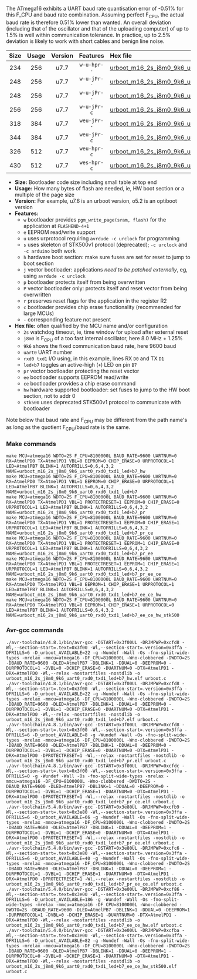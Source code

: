 The ATmega16 exhibits a UART baud rate quantisation error of -0.51% for this F_CPU and baud rate combination. Assuming perfect F<sub>CPU</sub>, the actual baud rate is therefore 0.51% lower than wanted. An overall deviation (including that of the oscillator and that of the uploading computer) of up to 1.5% is well within communication tolerance. In practice, up to 2.5% deviation is likely to work with short cables and benign line noise.

|Size|Usage|Version|Features|Hex file|
|:-:|:-:|:-:|:-:|:--|
|234|256|u7.7|`w-u-hpr--`|[urboot_m16_2s_j8m0_9k6_uart0_rxd0_txd1_led+b7_hw.hex](https://raw.githubusercontent.com/stefanrueger/urboot.hex/main/mcus/atmega16/watchdog_2_s/internal_oscillator_j%2B1.25%25/%2B8m000000_hz/%2B%2B%2B9k6_baud/uart0_rxd0_txd1/led%2Bb7/urboot_m16_2s_j8m0_9k6_uart0_rxd0_txd1_led%2Bb7_hw.hex)|
|248|256|u7.7|`w-u-jPr--`|[urboot_m16_2s_j8m0_9k6_uart0_rxd0_txd1_led+b7.hex](https://raw.githubusercontent.com/stefanrueger/urboot.hex/main/mcus/atmega16/watchdog_2_s/internal_oscillator_j%2B1.25%25/%2B8m000000_hz/%2B%2B%2B9k6_baud/uart0_rxd0_txd1/led%2Bb7/urboot_m16_2s_j8m0_9k6_uart0_rxd0_txd1_led%2Bb7.hex)|
|248|256|u7.7|`w-u-jPr--`|[urboot_m16_2s_j8m0_9k6_uart0_rxd0_txd1_led+b7_pr.hex](https://raw.githubusercontent.com/stefanrueger/urboot.hex/main/mcus/atmega16/watchdog_2_s/internal_oscillator_j%2B1.25%25/%2B8m000000_hz/%2B%2B%2B9k6_baud/uart0_rxd0_txd1/led%2Bb7/urboot_m16_2s_j8m0_9k6_uart0_rxd0_txd1_led%2Bb7_pr.hex)|
|256|256|u7.7|`w-u-jPr-c`|[urboot_m16_2s_j8m0_9k6_uart0_rxd0_txd1_led+b7_pr_ce.hex](https://raw.githubusercontent.com/stefanrueger/urboot.hex/main/mcus/atmega16/watchdog_2_s/internal_oscillator_j%2B1.25%25/%2B8m000000_hz/%2B%2B%2B9k6_baud/uart0_rxd0_txd1/led%2Bb7/urboot_m16_2s_j8m0_9k6_uart0_rxd0_txd1_led%2Bb7_pr_ce.hex)|
|318|384|u7.7|`weu-jPr--`|[urboot_m16_2s_j8m0_9k6_uart0_rxd0_txd1_led+b7_pr_ee.hex](https://raw.githubusercontent.com/stefanrueger/urboot.hex/main/mcus/atmega16/watchdog_2_s/internal_oscillator_j%2B1.25%25/%2B8m000000_hz/%2B%2B%2B9k6_baud/uart0_rxd0_txd1/led%2Bb7/urboot_m16_2s_j8m0_9k6_uart0_rxd0_txd1_led%2Bb7_pr_ee.hex)|
|344|384|u7.7|`weu-jPr-c`|[urboot_m16_2s_j8m0_9k6_uart0_rxd0_txd1_led+b7_pr_ee_ce.hex](https://raw.githubusercontent.com/stefanrueger/urboot.hex/main/mcus/atmega16/watchdog_2_s/internal_oscillator_j%2B1.25%25/%2B8m000000_hz/%2B%2B%2B9k6_baud/uart0_rxd0_txd1/led%2Bb7/urboot_m16_2s_j8m0_9k6_uart0_rxd0_txd1_led%2Bb7_pr_ee_ce.hex)|
|326|512|u7.7|`weu-hpr-c`|[urboot_m16_2s_j8m0_9k6_uart0_rxd0_txd1_led+b7_ee_ce_hw.hex](https://raw.githubusercontent.com/stefanrueger/urboot.hex/main/mcus/atmega16/watchdog_2_s/internal_oscillator_j%2B1.25%25/%2B8m000000_hz/%2B%2B%2B9k6_baud/uart0_rxd0_txd1/led%2Bb7/urboot_m16_2s_j8m0_9k6_uart0_rxd0_txd1_led%2Bb7_ee_ce_hw.hex)|
|430|512|u7.7|`wes-hpr-c`|[urboot_m16_2s_j8m0_9k6_uart0_rxd0_txd1_led+b7_ee_ce_hw_stk500.hex](https://raw.githubusercontent.com/stefanrueger/urboot.hex/main/mcus/atmega16/watchdog_2_s/internal_oscillator_j%2B1.25%25/%2B8m000000_hz/%2B%2B%2B9k6_baud/uart0_rxd0_txd1/led%2Bb7/urboot_m16_2s_j8m0_9k6_uart0_rxd0_txd1_led%2Bb7_ee_ce_hw_stk500.hex)|

- **Size:** Bootloader code size including small table at top end
- **Usage:** How many bytes of flash are needed, ie, HW boot section or a multiple of the page size
- **Version:** For example, u7.6 is an urboot version, o5.2 is an optiboot version
- **Features:**
  + `w` bootloader provides `pgm_write_page(sram, flash)` for the application at `FLASHEND-4+1`
  + `e` EEPROM read/write support
  + `u` uses urprotocol requiring `avrdude -c urclock` for programming
  + `s` uses skeleton of STK500v1 protocol (deprecated); `-c urclock` and `-c arduino` both work
  + `h` hardware boot section: make sure fuses are set for reset to jump to boot section
  + `j` vector bootloader: applications *need to be patched externally*, eg, using `avrdude -c urclock`
  + `p` bootloader protects itself from being overwritten
  + `P` vector bootloader only: protects itself and reset vector from being overwritten
  + `r` preserves reset flags for the application in the register R2
  + `c` bootloader provides chip erase functionality (recommended for large MCUs)
  + `-` corresponding feature not present
- **Hex file:** often qualified by the MCU name and/or configuration
  + `2s` watchdog timeout, ie, time window for upload after external reset
  + `j8m0` is F<sub>CPU</sub> of a too fast internal oscillator, here 8.0 MHz + 1.25%
  + `9k6` shows the fixed communication baud rate, here 9600 baud
  + `uart0` UART number
  + `rxd0 txd1` I/O using, in this example, lines RX `D0` and TX `D1`
  + `led+b7` toggles an active-high (`+`) LED on pin `B7`
  + `pr` vector bootloader protecting the reset vector
  + `ee` bootloader supports EEPROM read/write
  + `ce` bootloader provides a chip erase command
  + `hw` hardware supported bootloader: set fuses to jump to the HW boot section, not to addr 0
  + `stk500` uses deprecated STK500v1 protocol to communicate with bootloader


Note below that baud rate and F<sub>CPU</sub> may be different from the path name's as long as the quotient F<sub>CPU</sub>/baud rate is the same.

### Make commands
```
make MCU=atmega16 WDTO=2S F_CPU=8100000L BAUD_RATE=9600 UARTNUM=0 RX=AtmelPD0 TX=AtmelPD1 VBL=0 EEPROM=0 CHIP_ERASE=0 URPROTOCOL=1 LED=AtmelPB7 BLINK=1 AUTOFRILLS=0,6,4,3,2 NAME=urboot_m16_2s_j8m0_9k6_uart0_rxd0_txd1_led+b7_hw
make MCU=atmega16 WDTO=2S F_CPU=8100000L BAUD_RATE=9600 UARTNUM=0 RX=AtmelPD0 TX=AtmelPD1 VBL=1 EEPROM=0 CHIP_ERASE=0 URPROTOCOL=1 LED=AtmelPB7 BLINK=1 AUTOFRILLS=0,6,4,3,2 NAME=urboot_m16_2s_j8m0_9k6_uart0_rxd0_txd1_led+b7
make MCU=atmega16 WDTO=2S F_CPU=8100000L BAUD_RATE=9600 UARTNUM=0 RX=AtmelPD0 TX=AtmelPD1 VBL=1 PROTECTRESET=1 EEPROM=0 CHIP_ERASE=0 URPROTOCOL=1 LED=AtmelPB7 BLINK=1 AUTOFRILLS=0,6,4,3,2 NAME=urboot_m16_2s_j8m0_9k6_uart0_rxd0_txd1_led+b7_pr
make MCU=atmega16 WDTO=2S F_CPU=8100000L BAUD_RATE=9600 UARTNUM=0 RX=AtmelPD0 TX=AtmelPD1 VBL=1 PROTECTRESET=1 EEPROM=0 CHIP_ERASE=1 URPROTOCOL=1 LED=AtmelPB7 BLINK=1 AUTOFRILLS=0,6,4,3,2 NAME=urboot_m16_2s_j8m0_9k6_uart0_rxd0_txd1_led+b7_pr_ce
make MCU=atmega16 WDTO=2S F_CPU=8100000L BAUD_RATE=9600 UARTNUM=0 RX=AtmelPD0 TX=AtmelPD1 VBL=1 PROTECTRESET=1 EEPROM=1 CHIP_ERASE=0 URPROTOCOL=1 LED=AtmelPB7 BLINK=1 AUTOFRILLS=0,6,4,3,2 NAME=urboot_m16_2s_j8m0_9k6_uart0_rxd0_txd1_led+b7_pr_ee
make MCU=atmega16 WDTO=2S F_CPU=8100000L BAUD_RATE=9600 UARTNUM=0 RX=AtmelPD0 TX=AtmelPD1 VBL=1 PROTECTRESET=1 EEPROM=1 CHIP_ERASE=1 URPROTOCOL=1 LED=AtmelPB7 BLINK=1 AUTOFRILLS=0,6,4,3,2 NAME=urboot_m16_2s_j8m0_9k6_uart0_rxd0_txd1_led+b7_pr_ee_ce
make MCU=atmega16 WDTO=2S F_CPU=8100000L BAUD_RATE=9600 UARTNUM=0 RX=AtmelPD0 TX=AtmelPD1 VBL=0 EEPROM=1 CHIP_ERASE=1 URPROTOCOL=1 LED=AtmelPB7 BLINK=1 AUTOFRILLS=0,6,4,3,2 NAME=urboot_m16_2s_j8m0_9k6_uart0_rxd0_txd1_led+b7_ee_ce_hw
make MCU=atmega16 WDTO=2S F_CPU=8100000L BAUD_RATE=9600 UARTNUM=0 RX=AtmelPD0 TX=AtmelPD1 VBL=0 EEPROM=1 CHIP_ERASE=1 URPROTOCOL=0 LED=AtmelPB7 BLINK=1 AUTOFRILLS=0,6,4,3,2 NAME=urboot_m16_2s_j8m0_9k6_uart0_rxd0_txd1_led+b7_ee_ce_hw_stk500
```

### Avr-gcc commands
```
./avr-toolchain/4.8.1/bin/avr-gcc -DSTART=0x3f00UL -DRJMPWP=0xcfd8 -Wl,--section-start=.text=0x3f00 -Wl,--section-start=.version=0x3ffa -DFRILLS=6 -D_urboot_AVAILABLE=22 -g -Wundef -Wall -Os -fno-split-wide-types -mrelax -mmcu=atmega16 -DF_CPU=8100000L -Wno-clobbered -DWDTO=2S -DBAUD_RATE=9600 -DLED=AtmelPB7 -DBLINK=1 -DDUAL=0 -DEEPROM=0 -DURPROTOCOL=1 -DVBL=0 -DCHIP_ERASE=0 -DUARTNUM=0 -DTX=AtmelPD1 -DRX=AtmelPD0 -Wl,--relax -nostartfiles -nostdlib -o urboot_m16_2s_j8m0_9k6_uart0_rxd0_txd1_led+b7_hw.elf urboot.c
./avr-toolchain/4.8.1/bin/avr-gcc -DSTART=0x3f00UL -DRJMPWP=0xcfd8 -Wl,--section-start=.text=0x3f00 -Wl,--section-start=.version=0x3ffa -DFRILLS=6 -D_urboot_AVAILABLE=22 -g -Wundef -Wall -Os -fno-split-wide-types -mrelax -mmcu=atmega16 -DF_CPU=8100000L -Wno-clobbered -DWDTO=2S -DBAUD_RATE=9600 -DLED=AtmelPB7 -DBLINK=1 -DDUAL=0 -DEEPROM=0 -DURPROTOCOL=1 -DVBL=1 -DCHIP_ERASE=0 -DUARTNUM=0 -DTX=AtmelPD1 -DRX=AtmelPD0 -Wl,--relax -nostartfiles -nostdlib -o urboot_m16_2s_j8m0_9k6_uart0_rxd0_txd1_led+b7.elf urboot.c
./avr-toolchain/4.8.1/bin/avr-gcc -DSTART=0x3f00UL -DRJMPWP=0xcfd8 -Wl,--section-start=.text=0x3f00 -Wl,--section-start=.version=0x3ffa -DFRILLS=6 -D_urboot_AVAILABLE=8 -g -Wundef -Wall -Os -fno-split-wide-types -mrelax -mmcu=atmega16 -DF_CPU=8100000L -Wno-clobbered -DWDTO=2S -DBAUD_RATE=9600 -DLED=AtmelPB7 -DBLINK=1 -DDUAL=0 -DEEPROM=0 -DURPROTOCOL=1 -DVBL=1 -DCHIP_ERASE=0 -DUARTNUM=0 -DTX=AtmelPD1 -DRX=AtmelPD0 -DPROTECTRESET=1 -Wl,--relax -nostartfiles -nostdlib -o urboot_m16_2s_j8m0_9k6_uart0_rxd0_txd1_led+b7_pr.elf urboot.c
./avr-toolchain/4.8.1/bin/avr-gcc -DSTART=0x3f00UL -DRJMPWP=0xcfdc -Wl,--section-start=.text=0x3f00 -Wl,--section-start=.version=0x3ffa -DFRILLS=0 -g -Wundef -Wall -Os -fno-split-wide-types -mrelax -mmcu=atmega16 -DF_CPU=8100000L -Wno-clobbered -DWDTO=2S -DBAUD_RATE=9600 -DLED=AtmelPB7 -DBLINK=1 -DDUAL=0 -DEEPROM=0 -DURPROTOCOL=1 -DVBL=1 -DCHIP_ERASE=1 -DUARTNUM=0 -DTX=AtmelPD1 -DRX=AtmelPD0 -DPROTECTRESET=1 -Wl,--relax -nostartfiles -nostdlib -o urboot_m16_2s_j8m0_9k6_uart0_rxd0_txd1_led+b7_pr_ce.elf urboot.c
./avr-toolchain/5.4.0/bin/avr-gcc -DSTART=0x3e80UL -DRJMPWP=0xcfb9 -Wl,--section-start=.text=0x3e80 -Wl,--section-start=.version=0x3ffa -DFRILLS=6 -D_urboot_AVAILABLE=66 -g -Wundef -Wall -Os -fno-split-wide-types -mrelax -mmcu=atmega16 -DF_CPU=8100000L -Wno-clobbered -DWDTO=2S -DBAUD_RATE=9600 -DLED=AtmelPB7 -DBLINK=1 -DDUAL=0 -DEEPROM=1 -DURPROTOCOL=1 -DVBL=1 -DCHIP_ERASE=0 -DUARTNUM=0 -DTX=AtmelPD1 -DRX=AtmelPD0 -DPROTECTRESET=1 -Wl,--relax -nostartfiles -nostdlib -o urboot_m16_2s_j8m0_9k6_uart0_rxd0_txd1_led+b7_pr_ee.elf urboot.c
./avr-toolchain/5.4.0/bin/avr-gcc -DSTART=0x3e80UL -DRJMPWP=0xcfc6 -Wl,--section-start=.text=0x3e80 -Wl,--section-start=.version=0x3ffa -DFRILLS=6 -D_urboot_AVAILABLE=40 -g -Wundef -Wall -Os -fno-split-wide-types -mrelax -mmcu=atmega16 -DF_CPU=8100000L -Wno-clobbered -DWDTO=2S -DBAUD_RATE=9600 -DLED=AtmelPB7 -DBLINK=1 -DDUAL=0 -DEEPROM=1 -DURPROTOCOL=1 -DVBL=1 -DCHIP_ERASE=1 -DUARTNUM=0 -DTX=AtmelPD1 -DRX=AtmelPD0 -DPROTECTRESET=1 -Wl,--relax -nostartfiles -nostdlib -o urboot_m16_2s_j8m0_9k6_uart0_rxd0_txd1_led+b7_pr_ee_ce.elf urboot.c
./avr-toolchain/5.4.0/bin/avr-gcc -DSTART=0x3e00UL -DRJMPWP=0xcf86 -Wl,--section-start=.text=0x3e00 -Wl,--section-start=.version=0x3ffa -DFRILLS=6 -D_urboot_AVAILABLE=186 -g -Wundef -Wall -Os -fno-split-wide-types -mrelax -mmcu=atmega16 -DF_CPU=8100000L -Wno-clobbered -DWDTO=2S -DBAUD_RATE=9600 -DLED=AtmelPB7 -DBLINK=1 -DDUAL=0 -DEEPROM=1 -DURPROTOCOL=1 -DVBL=0 -DCHIP_ERASE=1 -DUARTNUM=0 -DTX=AtmelPD1 -DRX=AtmelPD0 -Wl,--relax -nostartfiles -nostdlib -o urboot_m16_2s_j8m0_9k6_uart0_rxd0_txd1_led+b7_ee_ce_hw.elf urboot.c
./avr-toolchain/5.4.0/bin/avr-gcc -DSTART=0x3e00UL -DRJMPWP=0xcfba -Wl,--section-start=.text=0x3e00 -Wl,--section-start=.version=0x3ffa -DFRILLS=6 -D_urboot_AVAILABLE=82 -g -Wundef -Wall -Os -fno-split-wide-types -mrelax -mmcu=atmega16 -DF_CPU=8100000L -Wno-clobbered -DWDTO=2S -DBAUD_RATE=9600 -DLED=AtmelPB7 -DBLINK=1 -DDUAL=0 -DEEPROM=1 -DURPROTOCOL=0 -DVBL=0 -DCHIP_ERASE=1 -DUARTNUM=0 -DTX=AtmelPD1 -DRX=AtmelPD0 -Wl,--relax -nostartfiles -nostdlib -o urboot_m16_2s_j8m0_9k6_uart0_rxd0_txd1_led+b7_ee_ce_hw_stk500.elf urboot.c
```

